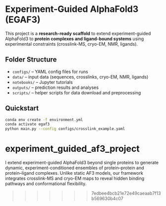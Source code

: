 
# Experiment-Guided AlphaFold3 (EGAF3)

This project is a **research-ready scaffold** to extend experiment-guided AlphaFold3
to **protein complexes and ligand-bound systems** using experimental constraints
(crosslink-MS, cryo-EM, NMR, ligands).

## Folder Structure
- `configs/` – YAML config files for runs
- `data/` – input data (sequences, crosslinks, cryo-EM, NMR, ligands)
- `notebooks/` – Jupyter tutorials
- `outputs/` – prediction results and analyses
- `scripts/` – helper scripts for data download and preprocessing

## Quickstart
```bash
conda env create -f environment.yml
conda activate egaf3
python main.py --config configs/crosslink_example.yaml
```


# experiment_guided_af3_project
I extend experiment-guided AlphaFold3 beyond single proteins to generate dynamic, experiment-conditioned ensembles of protein–protein and protein–ligand complexes. Unlike static AF3 models, our framework integrates crosslink-MS and cryo-EM maps to reveal hidden binding pathways and conformational flexibility.
>>>>>>> 7edbee4bcb21e72e49caeaab7f13b569630b4c07
